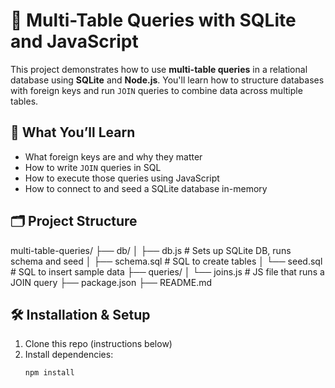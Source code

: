 # 🧠 Multi-Table Queries with SQLite and JavaScript

This project demonstrates how to use **multi-table queries** in a relational database using **SQLite** and **Node.js**. You'll learn how to structure databases with foreign keys and run `JOIN` queries to combine data across multiple tables.

## 🚀 What You’ll Learn

- What foreign keys are and why they matter
- How to write `JOIN` queries in SQL
- How to execute those queries using JavaScript
- How to connect to and seed a SQLite database in-memory

## 🗂 Project Structure

multi-table-queries/ 
├── db/ │ 
├── db.js # Sets up SQLite DB, runs schema and seed │ 
├── schema.sql # SQL to create tables 
│ └── seed.sql # SQL to insert sample data 
├── queries/ 
│ └── joins.js # JS file that runs a JOIN query 
├── package.json 
├── README.md


## 🛠 Installation & Setup

1. Clone this repo (instructions below)
2. Install dependencies:
   ```bash
   npm install

